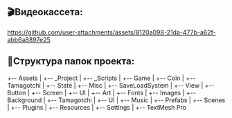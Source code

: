 ## 🎬Видеокассета:
https://github.com/user-attachments/assets/8120a098-21da-477b-a62f-abb6a8897e25

## 📂Структура папок проекта:
+-- Assets
|   +-- _Project
|       +-- _Scripts
|           +-- Game
|               +-- Coin
|               +-- Tamagotchi
|                   +-- State
|           +-- Misc
|               +-- SaveLoadSystem
|           +-- View
|               +-- Button
|               +-- Screen
|           +-- UI
|       +-- Art
|           +-- Fonts
|           +-- Images
|               +-- Background
|               +-- Tamagotchi
|               +-- UI
|       +-- Music
|       +-- Prefabs
|       +-- Scenes
|   +-- Plugins
|   +-- Resources
|   +-- Settings
|   +-- TextMesh Pro




